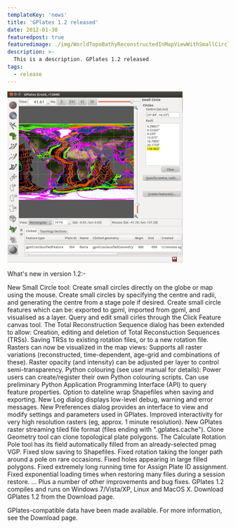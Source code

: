 ```yaml
---
templateKey: 'news'
title: 'GPlates 1.2 released'
date: 2012-01-30
featuredpost: true
featuredimage: ./img/WorldTopoBathyReconstructedInMapViewWithSmallCircle-399x389.png
description: >-
  This is a description. GPlates 1.2 released
tags:
  - release
---
```


![GPlates 1.2 released](./img/WorldTopoBathyReconstructedInMapViewWithSmallCircle-399x389.png)

What's new in version 1.2:-

New Small Circle tool:
Create small circles directly on the globe or map using the mouse.
Create small circles by specifying the centre and radii, and generating the centre from a stage pole if desired.
Create small circle features which can be: exported to gpml, imported from gpml, and visualised as a layer.
Query and edit small cirles through the Click Feature canvas tool.
The Total Reconstruction Sequence dialog has been extended to allow:
Creation, editing and deletion of Total Reconstuction Sequences (TRSs).
Saving TRSs to existing rotation files, or to a new rotation file.
Rasters can now be visualized in the map views:
Supports all raster variations (reconstructed, time-dependent, age-grid and combinations of these).
Raster opacity (and intensity) can be adjusted per layer to control semi-transparency.
Python colouring (see user manual for details):
Power users can create/register their own Python colouring scripts.
Can use preliminary Python Application Programming Interface (API) to query feature properties.
Option to dateline wrap Shapefiles when saving and exporting.
New Log dialog displays low-level debug, warning and error messages.
New Preferences dialog provides an interface to view and modify settings and parameters used in GPlates.
Improved interactivity for very high resolution rasters (eg, approx. 1 minute resolution).
New GPlates raster streaming tiled file format (files ending with ".gplates.cache").
Clone Geometry tool can clone topological plate polygons.
The Calculate Rotation Pole tool has its field automatically filled from an already-selected pmag VGP.
Fixed slow saving to Shapefiles.
Fixed rotation taking the longer path around a pole on rare occasions.
Fixed holes appearing in large filled polygons.
Fixed extremely long running time for Assign Plate ID assignment.
Fixed exponential loading times when restoring many files during a session restore.
... Plus a number of other improvements and bug fixes.
GPlates 1.2 compiles and runs on Windows 7/Vista/XP, Linux and MacOS X. Download GPlates 1.2 from the Download page.

GPlates-compatible data have been made available. For more information, see the Download page.


